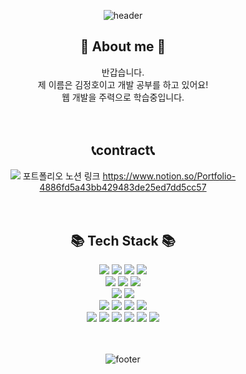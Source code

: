 <div align="center">

![header](https://capsule-render.vercel.app/api?type=waving&color=timeGradient&text=Welcome%20to%20Jeongho%20GitHub%20👋&animation=twinkling&fontSize=35&fontAlignY=40&fontAlign=70&height=250)
  
</div>


<h2 align="center">💝 About me 💝 <br></h2>
<div align="center">
반갑습니다.<br>
제 이름은 김정호이고 개발 공부를 하고 있어요!<br>
웹 개발을 주력으로 학습중입니다. <br>
</div>
<br>
<br>
<h2 align="center">📞contract📞</h2>

<div align="center">

<img src="https://img.shields.io/badge/notion-000000.svg?style=flat-square&logo=notion&logoColor=white"/>
포트폴리오 노션 링크 <a href="https://www.notion.so/Portfolio-4886fd5a43bb429483de25ed7dd5cc57">https://www.notion.so/Portfolio-4886fd5a43bb429483de25ed7dd5cc57</a>
</div>
<br>
<br>
<h2 align="center">📚 Tech Stack 📚 </h2>


<div align="center">
  <img src="https://img.shields.io/badge/Java-007396.svg?&style=for-the-badge&logo=Java&logoColor=white"/>
  <img src="https://img.shields.io/badge/springboot-6DB33F.svg?&style=for-the-badge&logo=springboot&logoColor=FFFFFF" />
  <img src="https://img.shields.io/badge/Spring%20Security-6DB33F?style=for-the-badge&logo=Spring%20Security&logoColor=white" />
  <img src="https://img.shields.io/badge/vue.js-4FC08D.svg?&style=for-the-badge&logo=vuedotjs&logoColor=FFFFFF" />
  <br>
  <img src="https://img.shields.io/badge/mysql-4479A1.svg?&style=for-the-badge&logo=mysql&logoColor=FFFFFF" />
  <img src="https://img.shields.io/badge/mariadb-1F305F.svg?&style=for-the-badge&logo=mariadbfoundation&logoColor=FFFFFF" />
  <img src="https://img.shields.io/badge/AWS%20RDS-FF9900?style=for-the-badge&logo=amazonaws&logoColor=white" />
  <br>
  <img src="https://img.shields.io/badge/python-3776AB.svg?&style=for-the-badge&logo=python&logoColor=FFFFFF" />
  <img src="https://img.shields.io/badge/javascript-F7DF1E.svg?&style=for-the-badge&logo=javascript&logoColor=FFFFFF" />
  <br>
   <img src="https://img.shields.io/badge/html5-E34F26.svg?&style=for-the-badge&logo=html5&logoColor=FFFFFF" />
   <img src="https://img.shields.io/badge/css3-1572B6.svg?&style=for-the-badge&logo=css3&logoColor=FFFFFF+" />
   <img src="https://img.shields.io/badge/Thymeleaf-005F0F?style=for-the-badge&logo=Thymeleaf&logoColor=white"/>
   <img src="https://img.shields.io/badge/Bootstrap-563D7C?style=for-the-badge&logo=bootstrap&logoColor=white"/>
  <br>
  <img src="https://img.shields.io/badge/Amazon%20EC2-FF9900?style=for-the-badge&logo=Amazon%20EC2&logoColor=white" />
  <img src="https://img.shields.io/badge/IntelliJ-000000?style=for-the-badge&logo=intellijidea&logoColor=white" />
  <img src="https://img.shields.io/badge/GitHub-100000?style=for-the-badge&logo=github&logoColor=white" />
  <img src="https://img.shields.io/badge/DBeaver-A1A1A1?style=for-the-badge&logo=DBeaver&logoColor=white" />
  <img src="https://img.shields.io/badge/Docker-2496ED?style=for-the-badge&logo=Docker&logoColor=white" />
  <img src="https://img.shields.io/badge/GitHub_Actions-2088FF?style=for-the-badge&logo=GitHub-Actions&logoColor=white" />
</div>
<br>
<br>
<div align="center">



</div>
<div align="center">

  
  ![footer](https://capsule-render.vercel.app/api?type=waving&color=auto&height=100&section=footer)

  
</div>
